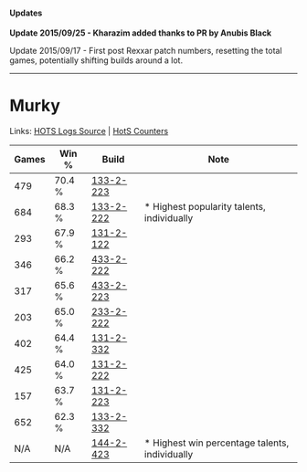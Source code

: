 #### Updates
**Update 2015/09/25 - Kharazim added thanks to PR by Anubis Black**

Update 2015/09/17 - First post Rexxar patch numbers, resetting the total games, potentially shifting builds around a lot.

***

# Murky

Links: [HOTS Logs Source](https://www.hotslogs.com/Sitewide/HeroDetails?Hero=Murky) | [HotS Counters](http://hotscounters.com/#/hero/Murky)

Games  | Win %  | Build     | Note
-----  | -----  | -----     | ----
479    | 70.4 % | [133-2-223](http://www.heroesfire.com/hots/talent-calculator/murky#hEf_) | 
684    | 68.3 % | [133-2-222](http://www.heroesfire.com/hots/talent-calculator/murky#hEf-) | * Highest popularity talents, individually
293    | 67.9 % | [131-2-122](http://www.heroesfire.com/hots/talent-calculator/murky#h9lw) | 
346    | 66.2 % | [433-2-222](http://www.heroesfire.com/hots/talent-calculator/murky#sh4-) | 
317    | 65.6 % | [433-2-223](http://www.heroesfire.com/hots/talent-calculator/murky#sh4_) | 
203    | 65.0 % | [233-2-222](http://www.heroesfire.com/hots/talent-calculator/murky#l2o-) | 
402    | 64.4 % | [131-2-332](http://www.heroesfire.com/hots/talent-calculator/murky#h9pC) | 
425    | 64.0 % | [131-2-222](http://www.heroesfire.com/hots/talent-calculator/murky#h9nU) | 
157    | 63.7 % | [131-2-223](http://www.heroesfire.com/hots/talent-calculator/murky#h9nV) | 
652    | 62.3 % | [133-2-332](http://www.heroesfire.com/hots/talent-calculator/murky#hEhi) | 
N/A    | N/A    | [144-2-423](http://www.heroesfire.com/hots/talent-calculator/murky#hfZt) | * Highest win percentage talents, individually
